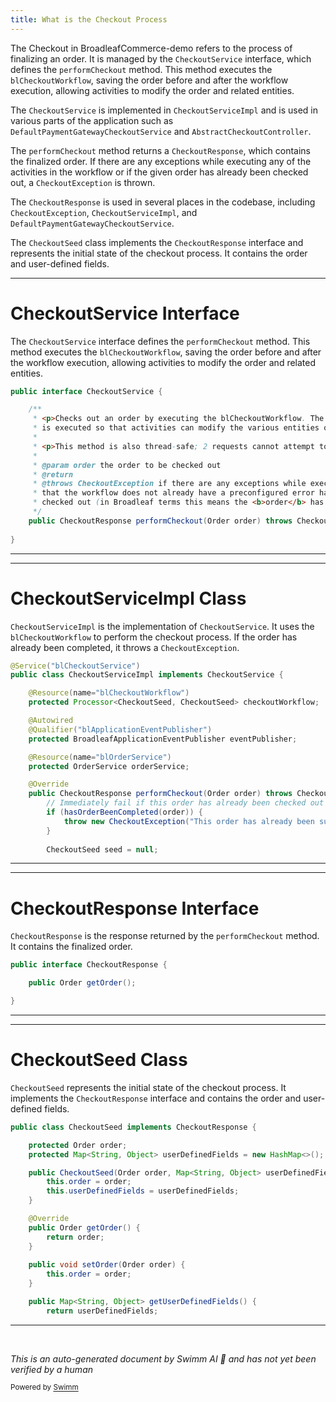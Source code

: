 ```yaml
---
title: What is the Checkout Process
---
```

The Checkout in BroadleafCommerce-demo refers to the process of finalizing an order. It is managed by the `CheckoutService` interface, which defines the `performCheckout` method. This method executes the `blCheckoutWorkflow`, saving the order before and after the workflow execution, allowing activities to modify the order and related entities.

The `CheckoutService` is implemented in `CheckoutServiceImpl` and is used in various parts of the application such as `DefaultPaymentGatewayCheckoutService` and `AbstractCheckoutController`.

The `performCheckout` method returns a `CheckoutResponse`, which contains the finalized order. If there are any exceptions while executing any of the activities in the workflow or if the given order has already been checked out, a `CheckoutException` is thrown.

The `CheckoutResponse` is used in several places in the codebase, including `CheckoutException`, `CheckoutServiceImpl`, and `DefaultPaymentGatewayCheckoutService`.

The `CheckoutSeed` class implements the `CheckoutResponse` interface and represents the initial state of the checkout process. It contains the order and user-defined fields.

<SwmSnippet path="/core/broadleaf-framework/src/main/java/org/broadleafcommerce/core/checkout/service/CheckoutService.java" line="25">

---

# CheckoutService Interface

The `CheckoutService` interface defines the `performCheckout` method. This method executes the `blCheckoutWorkflow`, saving the order before and after the workflow execution, allowing activities to modify the order and related entities.

```java
public interface CheckoutService {

    /**
     * <p>Checks out an order by executing the blCheckoutWorkflow. The <b>order</b> is saved both before and after the workflow
     * is executed so that activities can modify the various entities on and related to the <b>order</b>.</p>
     * 
     * <p>This method is also thread-safe; 2 requests cannot attempt to check out the same <b>order</b></p>
     * 
     * @param order the order to be checked out
     * @return
     * @throws CheckoutException if there are any exceptions while executing any of the activities in the workflow (assuming
     * that the workflow does not already have a preconfigured error handler) or if the given <b>order</b> has already been
     * checked out (in Broadleaf terms this means the <b>order</b> has already been changed to {@link OrderStatus#SUBMITTED})
     */
    public CheckoutResponse performCheckout(Order order) throws CheckoutException;
    
}
```

---

</SwmSnippet>

<SwmSnippet path="/core/broadleaf-framework/src/main/java/org/broadleafcommerce/core/checkout/service/CheckoutServiceImpl.java" line="42">

---

# CheckoutServiceImpl Class

`CheckoutServiceImpl` is the implementation of `CheckoutService`. It uses the `blCheckoutWorkflow` to perform the checkout process. If the order has already been completed, it throws a `CheckoutException`.

```java
@Service("blCheckoutService")
public class CheckoutServiceImpl implements CheckoutService {

    @Resource(name="blCheckoutWorkflow")
    protected Processor<CheckoutSeed, CheckoutSeed> checkoutWorkflow;

    @Autowired
    @Qualifier("blApplicationEventPublisher")
    protected BroadleafApplicationEventPublisher eventPublisher;

    @Resource(name="blOrderService")
    protected OrderService orderService;

    @Override
    public CheckoutResponse performCheckout(Order order) throws CheckoutException {
        // Immediately fail if this order has already been checked out previously
        if (hasOrderBeenCompleted(order)) {
            throw new CheckoutException("This order has already been submitted or cancelled, unable to checkout order -- id: " + order.getId(), new CheckoutSeed(order, new HashMap<String, Object>()));
        }
        
        CheckoutSeed seed = null;
```

---

</SwmSnippet>

<SwmSnippet path="/core/broadleaf-framework/src/main/java/org/broadleafcommerce/core/checkout/service/workflow/CheckoutResponse.java" line="22">

---

# CheckoutResponse Interface

`CheckoutResponse` is the response returned by the `performCheckout` method. It contains the finalized order.

```java
public interface CheckoutResponse {

    public Order getOrder();

}
```

---

</SwmSnippet>

<SwmSnippet path="/core/broadleaf-framework/src/main/java/org/broadleafcommerce/core/checkout/service/workflow/CheckoutSeed.java" line="25">

---

# CheckoutSeed Class

`CheckoutSeed` represents the initial state of the checkout process. It implements the `CheckoutResponse` interface and contains the order and user-defined fields.

```java
public class CheckoutSeed implements CheckoutResponse {

    protected Order order;
    protected Map<String, Object> userDefinedFields = new HashMap<>();

    public CheckoutSeed(Order order, Map<String, Object> userDefinedFields) {
        this.order = order;
        this.userDefinedFields = userDefinedFields;
    }

    @Override
    public Order getOrder() {
        return order;
    }
    
    public void setOrder(Order order) {
        this.order = order;
    }

    public Map<String, Object> getUserDefinedFields() {
        return userDefinedFields;
```

---

</SwmSnippet>

&nbsp;

*This is an auto-generated document by Swimm AI 🌊 and has not yet been verified by a human*

<SwmMeta version="3.0.0" repo-id="Z2l0aHViJTNBJTNBQnJvYWRsZWFmQ29tbWVyY2UtZGVtbyUzQSUzQWdpbGFkbmF2b3Q=" repo-name="BroadleafCommerce-demo" doc-type="overview"><sup>Powered by [Swimm](/)</sup></SwmMeta>
